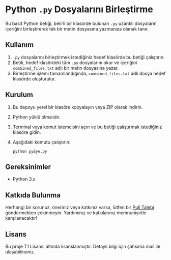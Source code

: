# Python `.py` Dosyalarını Birleştirme

Bu basit Python betiği, belirli bir klasörde bulunan `.py` uzantılı dosyaların içeriğini birleştirerek tek bir metin dosyasına yazmanıza olanak tanır.

## Kullanım

1. `.py` dosyalarını birleştirmek istediğiniz hedef klasörde bu betiği çalıştırın.
2. Betik, hedef klasördeki tüm `.py` dosyalarını okur ve içeriğini `combined_files.txt` adlı bir metin dosyasına yazar.
3. Birleştirme işlemi tamamlandığında, `combined_files.txt` adlı dosya hedef klasörde oluşturulur.

## Kurulum

1. Bu depoyu yerel bir klasöre kopyalayın veya ZIP olarak indirin.
2. Python yüklü olmalıdır.
3. Terminal veya komut istemcisini açın ve bu betiği çalıştırmak istediğiniz klasöre gidin.
4. Aşağıdaki komutu çalıştırın:

    ```shell
    python pyEye.py
    ```

## Gereksinimler

- Python 3.x

## Katkıda Bulunma

Herhangi bir sorunuz, öneriniz veya katkınız varsa, lütfen bir [Pull Talebi](https://github.com/kullanici/depoadi/pulls) göndermekten çekinmeyin. Yardımınız ve katkılarınız memnuniyetle karşılanacaktır!

## Lisans

Bu proje T1 Lisansı altında lisanslanmıştır. Detaylı bilgi için şahsıma mail ile ulaşabilirsiniz.
